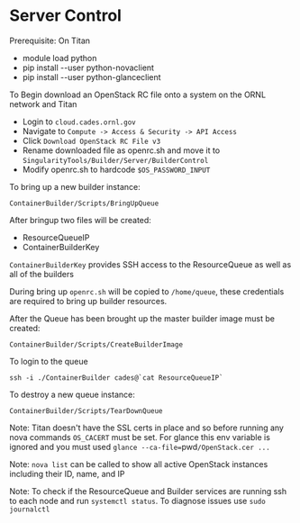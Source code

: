 # Server Control

Prerequisite: On Titan
* module load python
* pip install --user python-novaclient
* pip install --user python-glanceclient

To Begin download an OpenStack RC file onto a system on the ORNL network and Titan
* Login to `cloud.cades.ornl.gov`
* Navigate to `Compute -> Access & Security -> API Access`
* Click `Download OpenStack RC File v3`
* Rename downloaded file as openrc.sh and move it to `SingularityTools/Builder/Server/BuilderControl`
* Modify openrc.sh to hardcode `$OS_PASSWORD_INPUT`

To bring up a new builder instance:
```
ContainerBuilder/Scripts/BringUpQueue
```
After bringup two files will be created:
 * ResourceQueueIP
 * ContainerBuilderKey

 `ContainerBuilderKey` provides SSH access to the ResourceQueue as well as all of the builders

During bring up `openrc.sh` will be copied to `/home/queue`, these credentials are required to bring up builder resources.

After the Queue has been brought up the master builder image must be created:
```
ContainerBuilder/Scripts/CreateBuilderImage
```


To login to the queue
```
ssh -i ./ContainerBuilder cades@`cat ResourceQueueIP`
```

To destroy a new queue instance:
```
ContainerBuilder/Scripts/TearDownQueue
```

Note: Titan doesn't have the SSL certs in place and so before running any nova commands `OS_CACERT` must be set. For glance this env variable is ignored and you must used `glance --ca-file=`pwd`/OpenStack.cer ...`

Note: `nova list` can be called to show all active OpenStack instances including their ID, name, and IP

Note: To check if the ResourceQueue and Builder services are running ssh to each node and run `systemctl status`. To diagnose issues use `sudo journalctl`